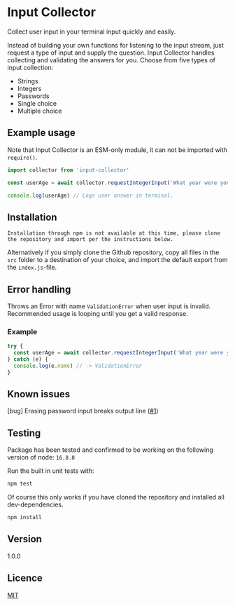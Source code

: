 # Input Collector
Collect user input in your terminal input quickly and easily.

Instead of building your own functions for listening to the input stream, just request a type of input and supply the question. Input Collector handles collecting and validating the answers for you. Choose from five types of input collection:

* Strings
* Integers
* Passwords
* Single choice
* Multiple choice

## Example usage

Note that Input Collector is an ESM-only module, it can not be imported with `require()`.

```javascript
import collector from 'input-collector'

const userAge = await collector.requestIntegerInput('What year were you born?', 1900, 2030) // Answers outside supplied min and max range throws an exception.

console.log(userAge) // Logs user answer in terminal.
```

## Installation

```
Installation through npm is not available at this time, please clone the repository and import per the instructions below.
```

Alternatively if you simply clone the Github repository, copy all files in the `src` folder to a destination of your choice, and import the default export from the `index.js`-file.

## Error handling

Throws an Error with name `ValidationError` when user input is invalid. Recommended usage is looping until you get a valid response.

### Example
```javascript
try {
  const userAge = await collector.requestIntegerInput('What year were you born?', 1900, 2030) // <-- User supplies 'hello world'
} catch (e) {
  console.log(e.name) // -> ValidationError
}
```

## Known issues

[bug] Erasing password input breaks output line ([#1][i1])

[i1]: https://github.com/wilnersson/terminal-input-collector/issues/1

## Testing

Package has been tested and confirmed to be working on the following version of node: `16.8.0`

Run the built in unit tests with:

```bash
npm test
```

Of course this only works if you have cloned the repository and installed all dev-dependencies.

```bash
npm install
```

## Version

1.0.0

## Licence

[MIT](./LICENSE)